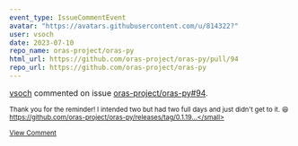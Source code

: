 ```yaml
---
event_type: IssueCommentEvent
avatar: "https://avatars.githubusercontent.com/u/814322?"
user: vsoch
date: 2023-07-10
repo_name: oras-project/oras-py
html_url: https://github.com/oras-project/oras-py/pull/94
repo_url: https://github.com/oras-project/oras-py
---
```


<a href='https://github.com/vsoch' target='_blank'>vsoch</a> commented on issue <a href='https://github.com/oras-project/oras-py/pull/94' target='_blank'>oras-project/oras-py#94</a>.

<small>Thank you for the reminder! I intended two but had two full days and just didn't get to it. :laughing: https://github.com/oras-project/oras-py/releases/tag/0.1.19...</small>

<a href='https://github.com/oras-project/oras-py/pull/94' target='_blank'>View Comment</a>